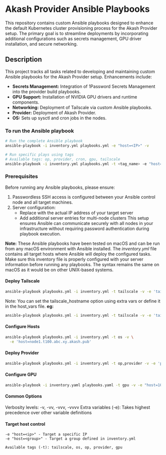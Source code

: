 # Akash Provider Ansible Playbooks

This repository contains custom Ansible playbooks designed to enhance the default Kubernetes cluster provisioning process for the Akash Provider setup. The primary goal is to streamline deployments by incorporating additional configurations such as secrets management, GPU driver installation, and secure networking.

## Description

This project tracks all tasks related to developing and maintaining custom Ansible playbooks for the Akash Provider setup. Enhancements include:

- **Secrets Management:** Integration of 1Password Secrets Management into the provider build playbooks.
- **GPU Support:** Installation of NVIDIA GPU drivers and runtime components.
- **Networking:** Deployment of Tailscale via custom Ansible playbooks.
- **Provider:** Deployment of Akash Provider.
- **OS:** Sets up sysctl and cron jobs in the nodes.

### To run the Ansible playbook
```bash
# Run the complete Ansible playbook
ansible-playbook -i inventory.yml playbooks.yml -e "host=<IP>" -v

# Run specific plays using tags
# Available tags: op, provider, cron, gpu, tailscale
ansible-playbook -i inventory.yml playbooks.yml -t <tag_name> -e "host=<IP>" -v
```


### Prerequisites
Before running any Ansible playbooks, please ensure:

1. Passwordless SSH access is configured between your Ansible control node and all target machines.
2. Server configuration:
    - Replace <server1> with the actual IP address of your target server
    - Add additional server entries for multi-node clusters
This setup ensures Ansible can communicate securely with all nodes in your infrastructure without requiring password authentication during playbook execution.

**Note:**
These Ansible playbooks have been tested on macOS and can be run from any macOS environment with Ansible installed. The *inventory.yml* file contains all target hosts where Ansible will deploy the configured tasks. Make sure this inventory file is properly configured with your server information before running any playbooks. The syntax remains the same on macOS as it would be on other UNIX-based systems.

#### Deploy Tailscale
```bash
ansible-playbook playbooks.yml -i inventory.yml -t tailscale -v -e 'tailscale_authkey=tskey-auth-xxxx host=node1.t100.abc.xy.akash.pub'
```
Note: You can set the tailscale_hostname option using extra vars or define it in the host_vars file.
**eg:**
```bash
ansible-playbook playbooks.yml -i inventory.yml -t tailscale -v -e 'tailscale_authkey=tskey-auth-xxxx host=node1.t100.abc.xy.akash.pub tailscale_hostname=node1.t100.abc.xy.akash.pub'
```

#### Configure Hosts
```bash
ansible-playbook playbooks.yml -i inventory.yml -t os -v \
  -e 'host=node1.t100.abc.xy.akash.pub'
```

#### Deploy Provider
```bash
ansible-playbook playbooks.yml -i inventory.yml -t op,provider -v -e 'provider_name=t100.abc.xy.akash.pub provider_version=0.6.9 host=node1.t100.abc.xy.akash.pub akash1_address=akash1xxxx'
```

#### Configure GPU
```bash
ansible-playbook -i inventory.yaml playbooks.yaml -t gpu -v -e "host=10.4.8.196"
```

#### Common Options
Verbosity levels: -v, -vv, -vvv, -vvvv
Extra variables (-e): Takes highest precedence over other variable definitions
#### Target host control
    -e "host=<ip>" - Target a specific IP
    -e "host=<group>" - Target a group defined in inventory.yml

    Available tags (-t): tailscale, os, op, provider, gpu